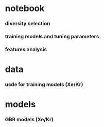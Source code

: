 # notebook
### diversity selection
### training models and tuning parameters
### features analysis

# data
### usde for training models (Xe/Kr)

# models
### GBR models (Xe/Kr)
